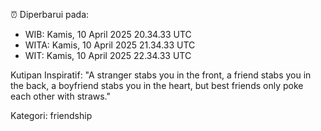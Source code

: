 ⏰ Diperbarui pada:
- WIB: Kamis, 10 April 2025 20.34.33 UTC
- WITA: Kamis, 10 April 2025 21.34.33 UTC
- WIT: Kamis, 10 April 2025 22.34.33 UTC

Kutipan Inspiratif:
"A stranger stabs you in the front, a friend stabs you in the back, a boyfriend stabs you in the heart, but best friends only poke each other with straws."


Kategori: friendship

